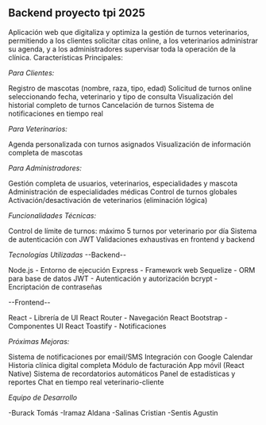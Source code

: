 ## Backend proyecto tpi 2025
Aplicación web que digitaliza y optimiza la gestión de turnos veterinarios, permitiendo a los clientes solicitar citas online, a los veterinarios administrar su agenda, y a los administradores supervisar toda la operación de la clínica.
Características Principales:

*Para Clientes:*

Registro de mascotas (nombre, raza, tipo, edad)
Solicitud de turnos online seleccionando fecha, veterinario y tipo de consulta
Visualización del historial completo de turnos
Cancelación de turnos
Sistema de notificaciones en tiempo real

*Para Veterinarios:*

Agenda personalizada con turnos asignados
Visualización de información completa de mascotas

*Para Administradores:*

Gestión completa de usuarios, veterinarios, especialidades y mascota
Administración de especialidades médicas
Control de turnos globales
Activación/desactivación de veterinarios (eliminación lógica)

*Funcionalidades Técnicas:*

Control de límite de turnos: máximo 5 turnos por veterinario por día
Sistema de autenticación con JWT
Validaciones exhaustivas en frontend y backend

*Tecnologías Utilizadas*
--Backend--

Node.js - Entorno de ejecución
Express - Framework web
Sequelize - ORM para base de datos
JWT - Autenticación y autorización
bcrypt - Encriptación de contraseñas

--Frontend--

React - Librería de UI
React Router - Navegación
React Bootstrap - Componentes UI
React Toastify - Notificaciones

*Próximas Mejoras:*

 Sistema de notificaciones por email/SMS
 Integración con Google Calendar
 Historia clínica digital completa
 Módulo de facturación
 App móvil (React Native)
 Sistema de recordatorios automáticos
 Panel de estadísticas y reportes
 Chat en tiempo real veterinario-cliente

*Equipo de Desarrollo*

-Burack Tomás
-Iramaz Aldana
-Salinas Cristian
-Sentis Agustin
